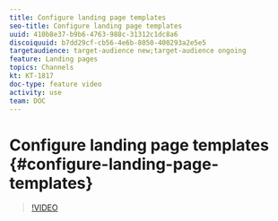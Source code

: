 ```yaml
---
title: Configure landing page templates
seo-title: Configure landing page templates
uuid: 410b8e37-b9b6-4763-988c-31312c1dc8a6
discoiquuid: b7dd29cf-cb56-4e6b-8050-400293a2e5e5
targetaudience: target-audience new;target-audience ongoing
feature: Landing pages
topics: Channels
kt: KT-1817
doc-type: feature video
activity: use
team: DOC
---
```

# Configure landing page templates {#configure-landing-page-templates}

>[!VIDEO](https://video.tv.adobe.com/v/25200/?quality=12)
